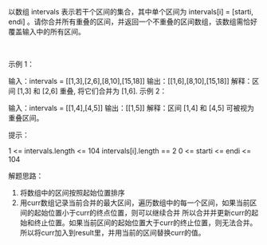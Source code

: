 以数组 intervals 表示若干个区间的集合，其中单个区间为 intervals[i] = [starti, endi] 。请你合并所有重叠的区间，并返回一个不重叠的区间数组，该数组需恰好覆盖输入中的所有区间。

 

示例 1：

输入：intervals = [[1,3],[2,6],[8,10],[15,18]]
输出：[[1,6],[8,10],[15,18]]
解释：区间 [1,3] 和 [2,6] 重叠, 将它们合并为 [1,6].
示例 2：

输入：intervals = [[1,4],[4,5]]
输出：[[1,5]]
解释：区间 [1,4] 和 [4,5] 可被视为重叠区间。
 

提示：

1 <= intervals.length <= 104
intervals[i].length == 2
0 <= starti <= endi <= 104

解题思路：
1. 将数组中的区间按照起始位置排序
2. 用curr数组记录当前合并的最大区间，遍历数组中的每一个区间，如果当前区间的起始位置小于curr的终点位置，则可以继续合并
    所以合并并更新curr的起始和终止位置。如果当前区间的起始位置大于curr的终止位置，则无法合并。
        所以将curr加入到result里，并用当前的区间替换curr的值。
